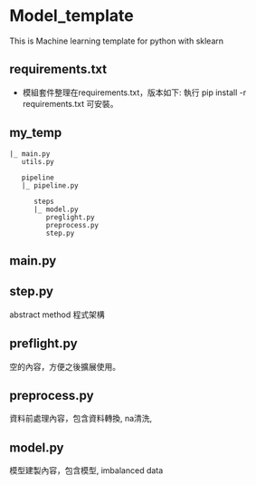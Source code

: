 # Model_template
This is Machine learning template for python with sklearn

## requirements.txt 
- 模組套件整理在requirements.txt，版本如下:
執行 pip install -r requirements.txt 可安裝。

## my_temp
```
|_ main.py
   utils.py
   
   pipeline
   |_ pipeline.py
      
      steps
      |_ model.py
         preglight.py
         preprocess.py
         step.py
 ```

## main.py

## step.py
 abstract method 程式架構

## preflight.py
 空的內容，方便之後擴展使用。

## preprocess.py
 資料前處理內容，包含資料轉換, na清洗,

## model.py
 模型建製內容，包含模型, imbalanced data

